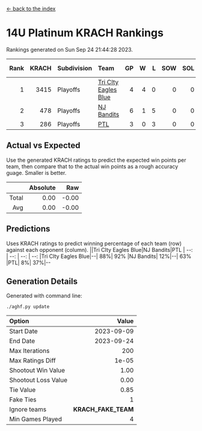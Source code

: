 [<- back to the index](readme.md)
# 14U Platinum KRACH Rankings
Rankings generated on Sun Sep 24 21:44:28 2023.

Rank|KRACH|Subdivision|Team|GP|W|L|SOW|SOL|T|SoS|Exp Wins|Win Diff
---:|---:|:---|:---|---:|---:|---:|---:|---:|---:|---:|---:|---:
1|3415|Playoffs|[Tri CIty Eagles Blue](https://gamesheetstats.com/seasons/3663/teams/140831/schedule)|4|4|0|0|0|0|551|4.8|-0.0
2|478|Playoffs|[NJ Bandits](https://gamesheetstats.com/seasons/3663/teams/140828/schedule)|6|1|5|0|0|0|2223|1.9|0.0
3|286|Playoffs|[PTL](https://gamesheetstats.com/seasons/3663/teams/140827/schedule)|3|0|3|0|0|0|2135|0.8|-0.0

## Actual vs Expected
Use the generated KRACH ratings to predict the expected win points per team, then compare that to the actual win points as a rough accuracy guage. Smaller is better.

||Absolute|Raw
|---:|---:|---:
|Total|0.00|-0.00
|Avg|0.00|-0.00

## Predictions
Uses KRACH ratings to predict winning percentage of each team (row) against each opponent (column).
||Tri CIty Eagles Blue|NJ Bandits|PTL
| --: | --: | --: | --: 
|Tri CIty Eagles Blue|--| 88%| 92%
|NJ Bandits| 12%|--| 63%
|PTL|  8%| 37%|--

## Generation Details

Generated with command line:
```
./aghf.py update
```

| Option | Value |
| :----- | ----: |
| Start Date | 2023-09-09 |
| End Date | 2023-09-24 |
| Max Iterations | 200 |
| Max Ratings Diff | 1e-05 |
| Shootout Win Value | 1.00 |
| Shootout Loss Value | 0.00 |
| Tie Value | 0.85 |
| Fake Ties | 1 |
| Ignore teams | __KRACH_FAKE_TEAM__ |
| Min Games Played | 4 |

